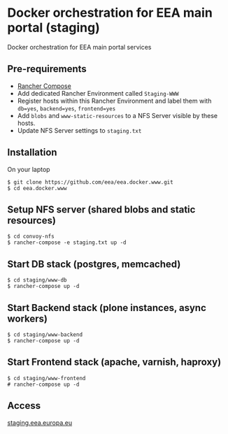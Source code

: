 # Docker orchestration for EEA main portal (staging)

Docker orchestration for EEA main portal services

## Pre-requirements

* [Rancher Compose](http://docs.rancher.com/rancher/rancher-compose/)
* Add dedicated Rancher Environment called `Staging-WWW`
* Register hosts within this Rancher Environment and label them with `db=yes`, `backend=yes`, `frontend=yes`
* Add `blobs` and `www-static-resources` to a NFS Server visible by these hosts.
* Update NFS Server settings to `staging.txt`

## Installation

On your laptop

    $ git clone https://github.com/eea/eea.docker.www.git
    $ cd eea.docker.www

## Setup NFS server (shared blobs and static resources)

    $ cd convoy-nfs
    $ rancher-compose -e staging.txt up -d

## Start DB stack (postgres, memcached)

    $ cd staging/www-db
    $ rancher-compose up -d

## Start Backend stack (plone instances, async workers)

    $ cd staging/www-backend
    $ rancher-compose up -d

## Start Frontend stack (apache, varnish, haproxy)

    $ cd staging/www-frontend
    # rancher-compose up -d

## Access

[staging.eea.europa.eu](http://staging.eea.europa.eu)
